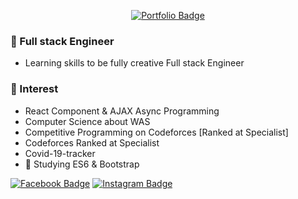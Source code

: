 <div align=center>

[![Portfolio Badge](https://img.shields.io/badge/reactJS-Portfolio-orange)](https://heuristic-pasteur-cc10c2.netlify.app/#about)

</div>

### :office: Full stack Engineer
- Learning skills to be fully creative Full stack Engineer

### :stars: Interest
- React Component & AJAX Async Programming  
- Computer Science about WAS
- Competitive Programming on Codeforces [Ranked at Specialist]
- Codeforces Ranked at Specialist
- Covid-19-tracker
- 💬 Studying ES6 & Bootstrap

[![Facebook Badge](https://img.shields.io/badge/facebook-1877f2?style=flat-square&logo=facebook&logoColor=white&link=https://www.facebook.com/zzsza)](https://www.facebook.com/seohyeon.park.7/)
[![Instagram Badge](https://img.shields.io/badge/-Instagram-E4405F?style=flat-square&logo=Instagram&logoColor=white&link=https://www.instagram.com/seo_hyun_e_ya/)](https://www.instagram.com/seo_hyun_e_ya/)
<!--
**morecreativa/morecreativa** is a ✨ _special_ ✨ repository because its `README.md` (this file) appears on your GitHub profile.

Here are some ideas to get you started:

- 🔭 I’m currently working on ...
- 🌱 I’m currently learning ...
- 👯 I’m looking to collaborate on ...
- 🤔 I’m looking for help with ...
- 💬 Ask me about ...
- 📫 How to reach me: ...
- 😄 Pronouns: ...
- ⚡ Fun fact: ...
-->
